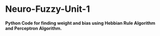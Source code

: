 # Neuro-Fuzzy-Unit-1
#### Python Code for finding weight and bias using Hebbian Rule Algorithm and Perceptron Algorithm.
